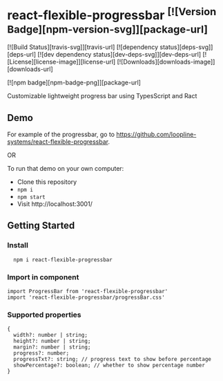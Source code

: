 # react-flexible-progressbar <sup>[![Version Badge][npm-version-svg]][package-url]</sup>
[![Build Status][travis-svg]][travis-url]
[![dependency status][deps-svg]][deps-url]
[![dev dependency status][dev-deps-svg]][dev-deps-url]
[![License][license-image]][license-url]
[![Downloads][downloads-image]][downloads-url]

[![npm badge][npm-badge-png]][package-url]

Customizable lightweight progress bar using TypesScript and Ract

## Demo

For example of the progressbar, go to https://github.com/loopline-systems/react-flexible-progressbar.

OR

To run that demo on your own computer:
* Clone this repository
* `npm i`
* `npm start`
* Visit http://localhost:3001/

## Getting Started
### Install
```
  npm i react-flexible-progressbar
```

### Import in component
```
import ProgressBar from 'react-flexible-progressbar'
import 'react-flexible-progressbar/progressBar.css'
```

### Supported properties

```
{
  width?: number | string;
  height?: number | string;
  margin?: number | string;
  progress?: number;
  progressTxt?: string; // progress text to show before percentage
  showPercentage?: boolean; // whether to show percentage number
}
```
